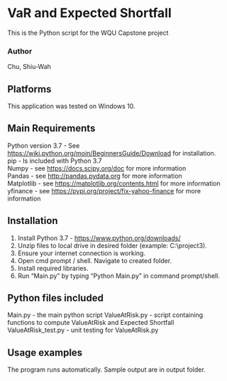 # VaR and Expected Shortfall
This is the Python script for the WQU Capstone project

### Author
Chu, Shiu-Wah

## Platforms
This application was tested on Windows 10.

## Main Requirements
Python version 3.7 - See https://wiki.python.org/moin/BeginnersGuide/Download for installation.  
pip - Is included with Python 3.7  
Numpy - see https://docs.scipy.org/doc for more information  
Pandas - see http://pandas.pydata.org for more information  
Matplotlib - see https://matplotlib.org/contents.html for more information  
yfinance - see https://pypi.org/project/fix-yahoo-finance for more information  

## Installation
1. Install Python 3.7 - https://www.python.org/downloads/ 
2. Unzip files to local drive in desired folder (example: C:\project3). 
3. Ensure your internet connection is working.
4. Open cmd prompt / shell.  Navigate to created folder.
5. Install required libraries.
6. Run “Main.py” by typing “Python Main.py” in command prompt/shell.


## Python files included
Main.py - the main python script
ValueAtRisk.py - script containing functions to compute ValueAtRisk and Expected Shortfall
ValueAtRisk_test.py - unit testing for ValueAtRisk.py

## Usage examples
The program runs automatically.
Sample output are in output folder.
